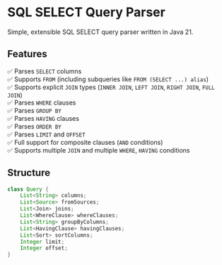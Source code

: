 # SQL SELECT Query Parser

Simple, extensible SQL SELECT query parser written in Java 21.

## Features

✅ Parses `SELECT` columns  
✅ Supports `FROM` (including subqueries like `FROM (SELECT ...) alias`)  
✅ Supports explicit `JOIN` types (`INNER JOIN`, `LEFT JOIN`, `RIGHT JOIN`, `FULL JOIN`)  
✅ Parses `WHERE` clauses  
✅ Parses `GROUP BY`  
✅ Parses `HAVING` clauses  
✅ Parses `ORDER BY`  
✅ Parses `LIMIT` and `OFFSET`  
✅ Full support for composite clauses (`AND` conditions)  
✅ Supports multiple `JOIN` and multiple `WHERE`, `HAVING` conditions

## Structure

```java
class Query {
    List<String> columns;
    List<Source> fromSources;
    List<Join> joins;
    List<WhereClause> whereClauses;
    List<String> groupByColumns;
    List<HavingClause> havingClauses;
    List<Sort> sortColumns;
    Integer limit;
    Integer offset;
}
